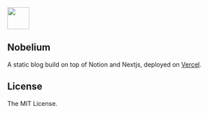<img src="https://cdn.statically.io/gh/craigary/nobelium/main/Nobelium-Logo.svg" width="50" height="50">

## Nobelium

A static blog build on top of Notion and Nextjs, deployed on [Vercel](https://vercel.com?utm_source=Craigary&utm_campaign=oss).

## License

The MIT License.
